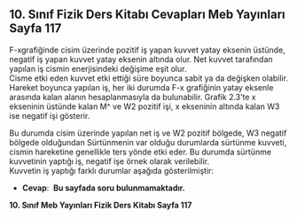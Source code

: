 ## 10. Sınıf Fizik Ders Kitabı Cevapları Meb Yayınları Sayfa 117

F-xgrafiğinde cisim üzerinde pozitif iş yapan kuvvet yatay eksenin üstünde, negatif iş yapan kuvvet yatay eksenin altında olur. Net kuvvet tarafından yapılan iş cismin enerjisindeki değişime eşit olur.  
 Cisme etki eden kuvvet etki ettiği süre boyunca sabit ya da değişken olabilir. Hareket boyunca yapılan iş, her iki durumda F-x grafiğinin yatay eksenle arasında kalan alanın hesaplanmasıyla da bulunabilir. Grafik 2.3’te x ekseninin üstünde kalan M^ ve W2 pozitif işi, x ekseninin altında kalan W3 ise negatif işi gösterir.

Bu durumda cisim üzerinde yapılan net iş ve W2 pozitif bölgede, W3 negatif bölgede olduğundan Sürtünmenin var olduğu durumlarda sürtünme kuvveti, cismin hareketine genellikle ters yönde etki eder. Bu durumda sürtünme kuvvetinin yaptığı iş, negatif işe örnek olarak verilebilir.  
 Kuvvetin iş yaptığı farklı durumlar aşağıda gösterilmiştir:

* **Cevap**:  **Bu sayfada soru bulunmamaktadır.**

**10. Sınıf Meb Yayınları Fizik Ders Kitabı Sayfa 117**